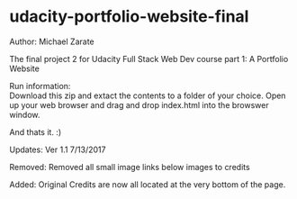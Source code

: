 # udacity-portfolio-website-final
Author:  Michael Zarate





The final project 2 for Udacity Full Stack Web Dev course part 1:
A Portfolio Website


Run information:  
Download this zip and extact the contents to a folder of your choice.
Open up your web browser and drag and drop index.html into the browswer window.

And thats it.  :)


Updates: Ver 1.1 7/13/2017

Removed:
Removed all small image links below images to credits

Added:
Original Credits are now all located at the very bottom of the page.